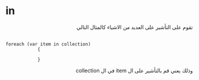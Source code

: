 #  in
<div dir=rtl>
تقوم على التأشير على العديد من الاشياء كالمثال التالي

</div>
<br>

```
foreach (var item in collection)
            {

            }
```

<div dir=rtl>
  
وذلك يعني قم بالتأشير على ال item في ال collection

</div>
<br>
